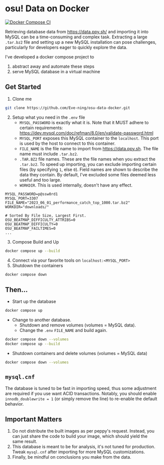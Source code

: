 # osu! Data on Docker
[![Docker Compose CI](https://github.com/Eve-ning/osu-data-docker/actions/workflows/docker-image.yml/badge.svg)](https://github.com/Eve-ning/osu-data-docker/actions/workflows/docker-image.yml)

Retrieving database data from https://data.ppy.sh/ and importing it into MySQL can be a time-consuming and complex task.
Extracting a large `.tar.bz2` file and setting up a new MySQL installation can pose challenges, particularly for
developers eager to quickly explore the data.

I've developed a docker compose project to

1) abstract away and automate these steps
2) serve MySQL database in a virtual machine

## Get Started

1) Clone me

```bash
git clone https://github.com/Eve-ning/osu-data-docker.git
```

2) Setup what you need in the `.env` file
    - `MYSQL_PASSWORD` is exactly what it is. Note that it MUST adhere to certain requirements:
      https://dev.mysql.com/doc/refman/8.0/en/validate-password.html
    - `MYSQL_PORT` exposes this MySQL container to the `localhost`. This port is used by the host to connect to
      this container.
    - `FILE_NAME` is the file name to import from https://data.ppy.sh. The file name must include `.tar.bz2`.
    - `.TAR.BZ2` file names. These are the file names when you extract the `.tar.bz2`. To speed up importing,
      you can exclude importing certain files (by specifying `1`, else `0`).
      Field names are shown to describe the data they contain.
      By default, I've excluded some files deemed less useful and too large.
    - `WORKDIR`. This is used internally, doesn't have any effect.

```dotenv
MYSQL_PASSWORD=p@ssw0rd1
MYSQL_PORT=3307
FILE_NAME="2023_06_01_performance_catch_top_1000.tar.bz2"
WORKDIR="downloads/"

# Sorted By File Size, Largest First.
OSU_BEATMAP_DIFFICULTY_ATTRIBS=0
OSU_BEATMAP_DIFFICULTY=0
OSU_BEATMAP_FAILTIMES=0
...
```

3) Compose Build and Up

```bash
docker compose up --build
```

4) Connect via your favorite tools on `localhost:<MYSQL_PORT>`
5) Shutdown the containers

```bash
docker compose down
```

## Then...

- Start up the database

```bash
docker compose up
```

- Change to another database.
  - Shutdown and remove volumes (volumes = MySQL data).
  - Change the `.env` `FILE_NAME` and build again.

```bash
docker compose down --volumes
docker compose up --build
```

- Shutdown containers and delete volumes (volumes = MySQL data)

```bash
docker compose down --volumes
```

## `mysql.cnf`

The database is tuned to be fast in importing speed, thus some adjustment are required if you use want
ACID transactions. Notably, you should enable `innodb_doublewrite = 1` (or simply remove the line) to
re-enable the default behavior.

## Important Matters

1) Do not distribute the built images as per peppy's request.
   Instead, you can just share the code to build your image, which should yield the same result.
2) This database is meant to be for analysis, it's not tuned for production. Tweak `mysql.cnf` after importing
   for more MySQL customizations.
3) Finally, be mindful on conclusions you make from the data.
